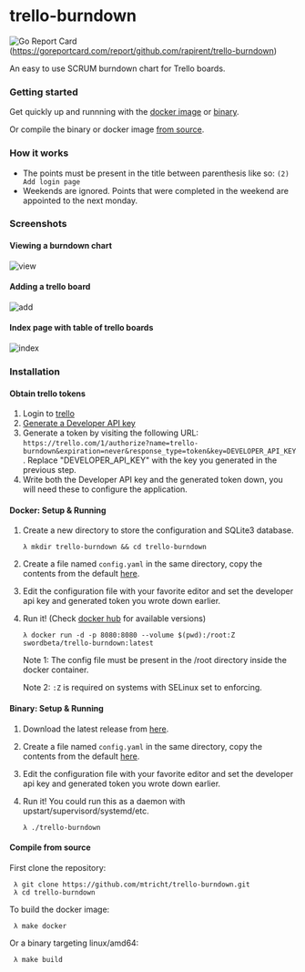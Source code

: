 # trello-burndown
![Go Report Card](https://goreportcard.com/badge/github.com/rapirent/trello-burndown)(https://goreportcard.com/report/github.com/rapirent/trello-burndown)

An easy to use SCRUM burndown chart for Trello boards.

### Getting started
Get quickly up and runnning with the [docker image](#docker-setup--running) or [binary](#binary-setup--running).

Or compile the binary or docker image [from source](#compile-from-source).

### How it works

- The points must be present in the title between parenthesis like so: `(2) Add login page`
- Weekends are ignored. Points that were completed in the weekend are appointed to the next monday.

### Screenshots

#### Viewing a burndown chart
![view](screenshots/view.png)

#### Adding a trello board
![add](screenshots/add.png)

#### Index page with table of trello boards
![index](screenshots/index.png)

### Installation

#### Obtain trello tokens
1. Login to [trello](https://trello.com)
2. [Generate a Developer API key](https://trello.com/app-key)
3. Generate a token by visiting the following URL:
`https://trello.com/1/authorize?name=trello-burndown&expiration=never&response_type=token&key=DEVELOPER_API_KEY`.
Replace "DEVELOPER_API_KEY" with the key you generated in the previous step.
4. Write both the Developer API key and the generated token down, you will need these to configure the application.

#### Docker: Setup & Running
1. Create a new directory to store the configuration and SQLite3 database.

    ```
    λ mkdir trello-burndown && cd trello-burndown
    ```

2. Create a file named `config.yaml` in the same directory, copy the contents from the default [here](https://github.com/mtricht/trello-burndown/blob/master/config.yaml.default).
3. Edit the configuration file with your favorite editor and set the developer api key and generated token you wrote down earlier.
4. Run it! (Check [docker hub](https://hub.docker.com/r/swordbeta/trello-burndown/tags/) for available versions)

    ```
    λ docker run -d -p 8080:8080 --volume $(pwd):/root:Z swordbeta/trello-burndown:latest
    ```
    
    Note 1: The config file must be present in the /root directory inside the docker container.

    Note 2: `:Z` is required on systems with SELinux set to enforcing. 

#### Binary: Setup & Running
1. Download the latest release from [here](https://github.com/mtricht/trello-burndown/releases).
2. Create a file named `config.yaml` in the same directory, copy the contents from the default [here](https://github.com/mtricht/trello-burndown/blob/master/config.yaml.default).
3. Edit the configuration file with your favorite editor and set the developer api key and generated token you wrote down earlier.
4. Run it! You could run this as a daemon with upstart/supervisord/systemd/etc.

    ```
    λ ./trello-burndown
    ```
    
#### Compile from source
First clone the repository:

    
     λ git clone https://github.com/mtricht/trello-burndown.git
     λ cd trello-burndown
    

To build the docker image:

    
     λ make docker
    

Or a binary targeting linux/amd64:

    
     λ make build
    
